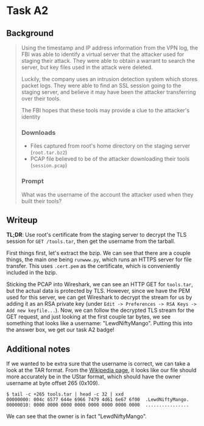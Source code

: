 # Task A2

## Background
> Using the timestamp and IP address information from the VPN log, the FBI was able to identify a virtual server that the attacker used for staging their attack. They were able to obtain a warrant to search the server, but key files used in the attack were deleted.
>
> Luckily, the company uses an intrusion detection system which stores packet logs. They were able to find an SSL session going to the staging server, and believe it may have been the attacker transferring over their tools.
> 
> The FBI hopes that these tools may provide a clue to the attacker's identity
> ### Downloads
> - Files captured from root's home directory on the staging server (`root.tar.bz2`)
> - PCAP file believed to be of the attacker downloading their tools (`session.pcap`)
> ### Prompt
> What was the username of the account the attacker used when they built their tools?

## Writeup
**TL;DR**: Use root's certificate from the staging server to decrypt the TLS session for `GET /tools.tar`, then get the username from the tarball.

First things first, let's extract the bzip. We can see that there are a couple things, the main one being `runwww.py`, which runs an HTTPS server for file transfer. This uses `.cert.pem` as the certificate, which is conveniently included in the bzip.

Sticking the PCAP into Wireshark, we can see an HTTP GET for `tools.tar`, but the actual data is protected by TLS. However, since we have the PEM used for this server, we can get Wireshark to decrypt the stream for us by adding it as an RSA private key (under `Edit -> Preferences -> RSA Keys -> Add new keyfile...`). Now, we can follow the decrypted TLS stream for the GET request, and just looking at the first couple tar bytes, we see something that looks like a username: "LewdNiftyMango". Putting this into the answer box, we get our task A2 badge!

## Additional notes
If we wanted to be extra sure that the username is correct, we can take a look at the TAR format. From the [Wikipedia page](https://en.wikipedia.org/wiki/Tar_(computing)#UStar_format), it looks like our file should more accurately be in the UStar format, which should have the owner username at byte offset 265 (0x109).
```
$ tail -c +265 tools.tar | head -c 32 | xxd
00000000: 004c 6577 644e 6966 7479 4d61 6e67 6f00  .LewdNiftyMango.
00000010: 0000 0000 0000 0000 0000 0000 0000 0000  ................
```
We can see that the owner is in fact "LewdNiftyMango".